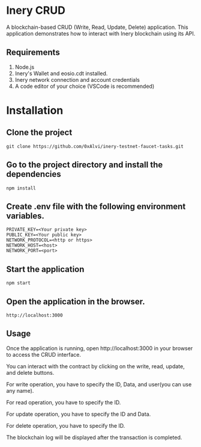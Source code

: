 # Inery CRUD
A blockchain-based CRUD (Write, Read, Update, Delete) application. This application demonstrates how to interact with Inery blockchain using its API.

## Requirements
1. Node.js
2. Inery's Wallet and eosio.cdt installed.
3. Inery network connection and account credentials
4. A code editor of your choice (VSCode is recommended)
# Installation
## Clone the project
```
git clone https://github.com/0xAlvi/inery-testnet-faucet-tasks.git
```
## Go to the project directory and install the dependencies
```
npm install
```
## Create .env file with the following environment variables.
```
PRIVATE_KEY=<Your private key>
PUBLIC_KEY=<Your public key>
NETWORK_PROTOCOL=<http or https>
NETWORK_HOST=<host>
NETWORK_PORT=<port>
```
## Start the application
```
npm start
```
## Open the application in the browser.
```
http://localhost:3000
```
## Usage
Once the application is running, open http://localhost:3000 in your browser to access the CRUD interface.

You can interact with the contract by clicking on the write, read, update, and delete buttons.

For write operation, you have to specify the ID, Data, and user(you can use any name).

For read operation, you have to specify the ID.

For update operation, you have to specify the ID and Data.

For delete operation, you have to specify the ID.

The blockchain log will be displayed after the transaction is completed.
